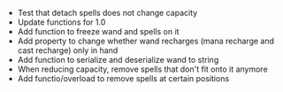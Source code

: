 - Test that detach spells does not change capacity
- Update functions for 1.0
- Add function to freeze wand and spells on it
- Add property to change whether wand recharges (mana recharge and cast recharge) only in hand
- Add function to serialize and deserialize wand to string
- When reducing capacity, remove spells that don't fit onto it anymore
- Add functio/overload to remove spells at certain positions